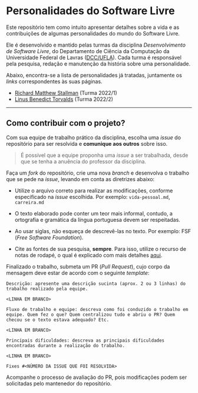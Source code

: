 Personalidades do Software Livre
====

Este repositório tem como intuito apresentar detalhes sobre a vida e as contribuições de algumas personalidades do mundo do Software Livre.

Ele é desenvolvido e mantido pelas turmas da disciplina *Desenvolvimento de Software Livre*, do Departamento de Ciência da Computação da Universidade Federal de Lavras ([DCC/UFLA](http://www.dcc.ufla.br)). Cada turma é responsável pela pesquisa, redação e manutenção da história sobre uma personalidade. 

Abaixo, encontra-se a lista de personalidades já tratadas, juntamente os _links_ correspondentes às suas páginas.

* [Richard Matthew Stallman](stallman/intro.md) (Turma 2022/1)
* [Linus Benedict Torvalds](linus/intro.md) (Turma 2022/2)

---

Como contribuir com o projeto?
----

Com sua equipe de trabalho prático da disciplina, escolha uma _issue_ do repositório para ser resolvida e **comunique aos outros** sobre isso. 

> É possível que a equipe proponha uma _issue_ a ser trabalhada, desde que se tenha a anuência do professor da disciplina.

Faça um _fork_ do repositório, crie uma nova _branch_ e desenvolva o trabalho que se pede na _issue_, levando em conta as diretrizes abaixo:

- Utilize o arquivo correto para realizar as modificações, conforme especificado na _issue_ escolhida. Por exemplo: `vida-pessoal.md`, `carreira.md` 

- O texto elaborado pode conter um teor mais informal, contudo, a ortografia e gramática da língua portuguesa devem ser respeitadas.

- Ao usar siglas, não esqueça de descrevê-las no texto. Por exemplo: FSF (_Free Software Foundation_).

- Cite as fontes de sua pesquisa, **sempre**. Para isso, utilize o recurso de notas de rodapé, o qual é explicado com mais detalhes [aqui](https://docs.github.com/pt/get-started/writing-on-github/getting-started-with-writing-and-formatting-on-github/basic-writing-and-formatting-syntax#footnotes).

Finalizado o trabalho, submeta um PR (_Pull Request_), cujo corpo da mensagem deve estar de acordo com o seguinte _template_:

```
Descrição: apresente uma descrição sucinta (aprox. 2 ou 3 linhas) do trabalho realizado pela equipe.

<LINHA EM BRANCO>

Fluxo de trabalho e equipe: descreva como foi conduzido o trabalho em equipe. Quem fez o que? Quem centralizou tudo e abriu o PR? Quem checou se o texto estava adequado? Etc.

<LINHA EM BRANCO>

Principais dificuldades: descreva as principais dificuldades encontradas durante a realização do trabalho.

<LINHA EM BRANCO>

Fixes #<NÚMERO DA ISSUE QUE FOI RESOLVIDA>
```

Acompanhe o processo de avaliação do PR, pois modificações podem ser solicitadas pelo mantenedor do repositório.